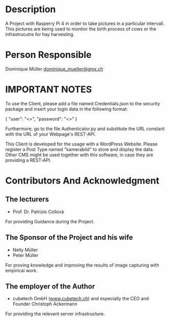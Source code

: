 # Description
A Project with Rasperry Pi 4 in order to take pictures in a particular intervall.  This pictures are being used to montior the birth process of cows or the infrastrucutre for hay harvesting.

# Person Responsible
Dominique Müller
dominique_mueller@gmx.ch

# IMPORTANT NOTES

To use the Client, please add a file named Credentials.json to the security package and insert your login data in the following format:

{
		"user": "<<your CMS username>>",
		"password": "<<your CMS Password>>" 
}

Furthermore, go to the file Authenticator.py and substitute the URL constant with the URL of your Webpage's REST-API. 

This Client is developed for the usage with a WordPress Website. Please register a Post Type named "kamerabild" to store and display the data. Other CMS might be used together with this software, in case they are providing a REST-API.


# Contributors And Acknowledgment
## The lecturers   
- Prof. Dr. Patrizio Collovà

For providing Guidance during the Project.


## The Sponsor of the Project and his wife  
- Nelly Müller
- Peter Müller

For proving knowledge and improving the results of image capturing with empirical work.

## The employer of the Author
- cubetech GmbH (www.cubetech.ch) and especially the CEO and Founder Christoph Ackermann

For providing the relevant server infrastructure.

